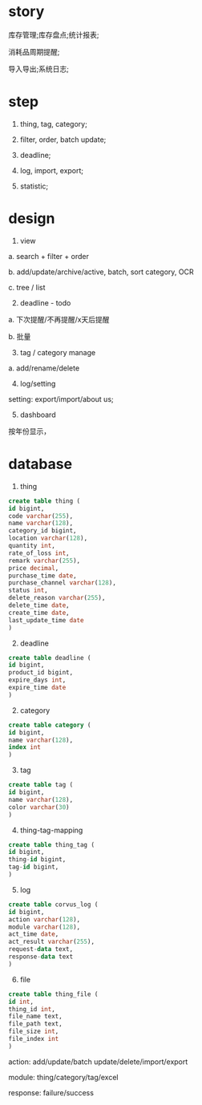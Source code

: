 # story

库存管理;库存盘点;统计报表;

消耗品周期提醒;

导入导出;系统日志;

# step

1. thing, tag, category;

2. filter, order, batch update;

3. deadline;

4. log, import, export;

5. statistic;

# design

1. view

a. search + filter + order

b. add/update/archive/active, batch, sort category, OCR

c. tree / list

2. deadline - todo

a. 下次提醒/不再提醒/x天后提醒

b. 批量

3. tag / category manage

a. add/rename/delete

4. log/setting

setting: export/import/about us;

5. dashboard

按年份显示，

# database

1. thing

```sql
create table thing (
id bigint, 
code varchar(255),
name varchar(128), 
category_id bigint,
location varchar(128), 
quantity int, 
rate_of_loss int,
remark varchar(255), 
price decimal,
purchase_time date, 
purchase_channel varchar(128), 
status int,
delete_reason varchar(255),
delete_time date, 
create_time date, 
last_update_time date
)
```

2. deadline

```sql
create table deadline (
id bigint, 
product_id bigint, 
expire_days int, 
expire_time date
)
```

2. category

```sql
create table category (
id bigint, 
name varchar(128), 
index int
)
```

3. tag

```sql
create table tag (
id bigint, 
name varchar(128), 
color varchar(30)
)
```

4. thing-tag-mapping

```sql
create table thing_tag (
id bigint, 
thing-id bigint, 
tag-id bigint, 
)
```

5. log

```sql
create table corvus_log (
id bigint, 
action varchar(128),
module varchar(128),
act_time date,
act_result varchar(255),
request-data text,
response-data text
)
```

6. file

```sql
create table thing_file (
id int,
thing_id int,
file_name text,
file_path text,
file_size int,
file_index int
)
```

action: add/update/batch update/delete/import/export

module: thing/category/tag/excel

response: failure/success
